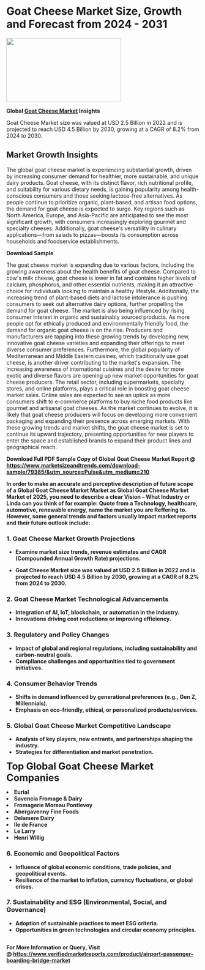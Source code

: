 <H1>Goat Cheese Market Size, Growth and Forecast from 2024 - 2031</H1><img class="aligncenter size-medium wp-image-584254" src="https://thirdeyenews.in/wp-content/uploads/2024/09/Global-Market-Research-300x168.jpeg" alt="" width="300" height="168" /><p><strong>Global&nbsp;<a href="https://www.marketsizeandtrends.com/download-sample/79385/&amp;utm_source=Pulse&amp;utm_medium=210">Goat Cheese Market</a> Insights</strong></p><p>Goat Cheese Market size was valued at USD 2.5 Billion in 2022 and is projected to reach USD 4.5 Billion by 2030, growing at a CAGR of 8.2% from 2024 to 2030.</p><p><h2>Market Growth Insights</h2> <p>The global goat cheese market is experiencing substantial growth, driven by increasing consumer demand for healthier, more sustainable, and unique dairy products. Goat cheese, with its distinct flavor, rich nutritional profile, and suitability for various dietary needs, is gaining popularity among health-conscious consumers and those seeking lactose-free alternatives. As people continue to prioritize organic, plant-based, and artisan food options, the demand for goat cheese is expected to surge. Key regions such as North America, Europe, and Asia-Pacific are anticipated to see the most significant growth, with consumers increasingly exploring gourmet and specialty cheeses. Additionally, goat cheese's versatility in culinary applications—from salads to pizzas—boosts its consumption across households and foodservice establishments.</p> <p><strong>Download Sample</strong></p> <p>The goat cheese market is expanding due to various factors, including the growing awareness about the health benefits of goat cheese. Compared to cow's milk cheese, goat cheese is lower in fat and contains higher levels of calcium, phosphorus, and other essential nutrients, making it an attractive choice for individuals looking to maintain a healthy lifestyle. Additionally, the increasing trend of plant-based diets and lactose intolerance is pushing consumers to seek out alternative dairy options, further propelling the demand for goat cheese. The market is also being influenced by rising consumer interest in organic and sustainably sourced products. As more people opt for ethically produced and environmentally friendly food, the demand for organic goat cheese is on the rise. Producers and manufacturers are tapping into these growing trends by developing new, innovative goat cheese varieties and expanding their offerings to meet diverse consumer preferences. Furthermore, the global popularity of Mediterranean and Middle Eastern cuisines, which traditionally use goat cheese, is another driver contributing to the market's expansion. The increasing awareness of international cuisines and the desire for more exotic and diverse flavors are opening up new market opportunities for goat cheese producers. The retail sector, including supermarkets, specialty stores, and online platforms, plays a critical role in boosting goat cheese market sales. Online sales are expected to see an uptick as more consumers shift to e-commerce platforms to buy niche food products like gourmet and artisanal goat cheeses. As the market continues to evolve, it is likely that goat cheese producers will focus on developing more convenient packaging and expanding their presence across emerging markets. With these growing trends and market shifts, the goat cheese market is set to continue its upward trajectory, presenting opportunities for new players to enter the space and established brands to expand their product lines and geographical reach. <p><strong></p><p><span class=""><strong>Download Full PDF Sample Copy of Global Goat Cheese Market Report</strong> @ <a href="https://www.marketsizeandtrends.com/download-sample/79385/&amp;utm_source=Pulse&amp;utm_medium=210" target="_blank">https://www.marketsizeandtrends.com/download-sample/79385/&amp;utm_source=Pulse&amp;utm_medium=210</a></span></p><p>In order to make an accurate and perceptive description of future scope of a Global&nbsp;Goat Cheese Market Market as Global&nbsp;Goat Cheese Market Market of 2025, you need to describe a clear Vision &ndash; What Industry or Linda can you think of for example: Quote from a Technology, healthcare, automotive, renewable energy, name the market you are Reffering to. However, some general trends and factors usually impact market reports and their future outlook include:</p><h3>1.&nbsp;<strong>Goat Cheese Market Growth Projections</strong></h3><ul><li>Examine market size trends, revenue estimates and CAGR (Compounded Annual Growth Rate) projections.</li><li><p>Goat Cheese Market size was valued at USD 2.5 Billion in 2022 and is projected to reach USD 4.5 Billion by 2030, growing at a CAGR of 8.2% from 2024 to 2030.</p></li></ul><h3>2.&nbsp;<strong>Goat Cheese Market Technological Advancements</strong></h3><ul><li>Integration of AI, IoT, blockchain, or automation in the industry.</li><li>Innovations driving cost reductions or improving efficiency.</li></ul><h3>3.&nbsp;<strong>Regulatory and Policy Changes</strong></h3><ul><li>Impact of global and regional regulations, including sustainability and carbon-neutral goals.</li><li>Compliance challenges and opportunities tied to government initiatives.</li></ul><h3>4.&nbsp;<strong>Consumer Behavior Trends</strong></h3><ul><li>Shifts in demand influenced by generational preferences (e.g., Gen Z, Millennials).</li><li>Emphasis on eco-friendly, ethical, or personalized products/services.</li></ul><h3>5.&nbsp;<strong>Global Goat Cheese Market Competitive Landscape</strong></h3><ul><li>Analysis of key players, new entrants, and partnerships shaping the industry.</li><li>Strategies for differentiation and market penetration.</li></ul><p data-pm-slice="1 1 []"><span style="color: inherit; font-family: inherit; font-size: 25px;">Top Global Goat Cheese Market Companies</span></p><div class="" data-test-id=""><p><li>Eurial</li><li> Savencia Fromage & Dairy</li><li> Fromagerie Moreau Pontlevoy</li><li> Abergavenny Fine Foods</li><li> Delamere Dairy</li><li> Ile de France</li><li> Le Larry</li><li> Henri Willig</li></p></div><h3>6.&nbsp;<strong>Economic and Geopolitical Factors</strong></h3><ul><li>Influence of global economic conditions, trade policies, and geopolitical events.</li><li>Resilience of the market to inflation, currency fluctuations, or global crises.</li></ul><h3>7.&nbsp;<strong>Sustainability and ESG (Environmental, Social, and Governance)</strong></h3><ul><li>Adoption of sustainable practices to meet ESG criteria.</li><li>Opportunities in green technologies and circular economy principles.</li></ul><h2><strong style="font-size: 14px;">For More Information or Query, Visit @&nbsp;</strong><a style="background-color: #ffffff; font-size: 14px;" href="https://www.marketsizeandtrends.com/report/goat-cheese-market/" target="_blank">https://www.verifiedmarketreports.com/product/airport-passenger-boarding-bridge-market</a></h2>

